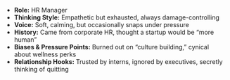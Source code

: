 - **Role:** HR Manager
- **Thinking Style:** Empathetic but exhausted, always damage-controlling
- **Voice:** Soft, calming, but occasionally snaps under pressure
- **History:** Came from corporate HR, thought a startup would be “more human”
- **Biases & Pressure Points:** Burned out on “culture building,” cynical about wellness perks
- **Relationship Hooks:** Trusted by interns, ignored by executives, secretly thinking of quitting